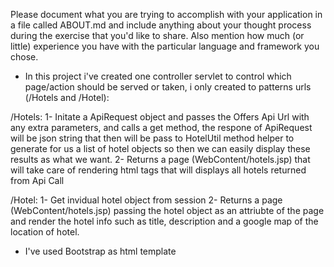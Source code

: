 Please document what you are trying to accomplish with your application in a file called ABOUT.md 
and include anything about your thought process during the exercise that you'd like to share. 
Also mention how much (or little) experience you have with the particular language and framework you chose.

- In this project i've created one controller servlet to control which page/action should be served or taken,
i only created to patterns urls (/Hotels and /Hotel):

/Hotels: 
  1- Initate a ApiRequest object and passes the Offers Api Url with any extra parameters, and calls a get method,
      the respone of ApiRequest will be json string that then will be pass to HotelUtil method helper to generate for us a list of
      hotel objects so then we can easily display these results as what we want.
  2- Returns a page (WebContent/hotels.jsp) that will take care of rendering html tags that will displays 
      all hotels returned from Api Call
      
/Hotel: 
  1- Get invidual hotel object from session
  2- Returns a page (WebContent/hotels.jsp) passing the hotel object as an attriubte of the page and render the hotel info
     such as title, description and a google map of the location of hotel.

- I've used Bootstrap as html template
